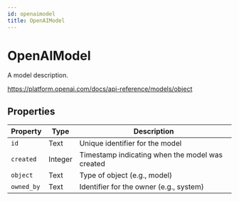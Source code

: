```yaml
---
id: openaimodel
title: OpenAIModel
---
```


# OpenAIModel

A model description.

https://platform.openai.com/docs/api-reference/models/object

## Properties

| Property   | Type   | Description                 |
|------------|--------|-----------------------------|
| `id`         | Text   | Unique identifier for the model |
| `created`    | Integer| Timestamp indicating when the model was created |
| `object`     | Text   | Type of object (e.g., model) |
| `owned_by`   | Text   | Identifier for the owner (e.g., system) |
